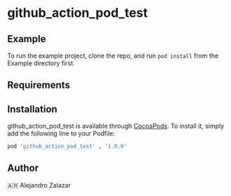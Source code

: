 # github_action_pod_test

## Example

To run the example project, clone the repo, and run `pod install` from the Example directory first.

## Requirements

## Installation

github_action_pod_test is available through [CocoaPods](https://cocoapods.org). To install
it, simply add the following line to your Podfile:

```ruby
pod 'github_action_pod_test' , '1.0.0'
```

## Author

🇦🇷 Alejandro Zalazar
